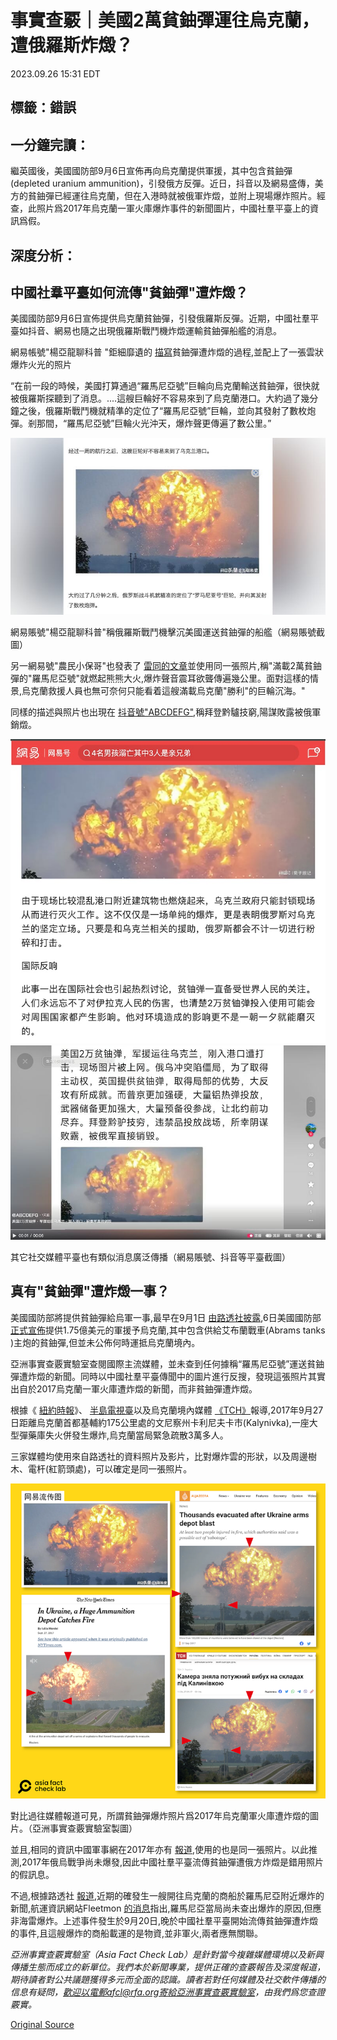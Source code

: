 # 事實查覈｜美國2萬貧鈾彈運往烏克蘭，遭俄羅斯炸燬？

2023.09.26 15:31 EDT

## 標籤：錯誤

## 一分鐘完讀：

繼英國後，美國國防部9月6日宣佈再向烏克蘭提供軍援，其中包含貧鈾彈(depleted uranium ammunition)，引發俄方反彈。近日，抖音以及網易盛傳，美方的貧鈾彈已經運往烏克蘭，但在入港時就被俄軍炸燬，並附上現場爆炸照片。經查，此照片爲2017年烏克蘭一軍火庫爆炸事件的新聞圖片，中國社羣平臺上的資訊爲假。

## 深度分析：

## 中國社羣平臺如何流傳"貧鈾彈"遭炸燬？

美國國防部9月6日宣佈提供烏克蘭貧鈾彈，引發俄羅斯反彈。近期，中國社羣平臺如抖音、網易也隨之出現俄羅斯戰鬥機炸燬運輸貧鈾彈船艦的消息。

網易帳號"楊亞龍聊科普 "鉅細靡遺的 [描寫](https://archive.ph/KCCZG)貧鈾彈遭炸燬的過程,並配上了一張雲狀爆炸火光的照片

“在前一段的時候，美國打算通過“羅馬尼亞號”巨輪向烏克蘭輸送貧鈾彈，很快就被俄羅斯探聽到了消息。....這艘巨輪好不容易來到了烏克蘭港口。大約過了幾分鐘之後，俄羅斯戰鬥機就精準的定位了“羅馬尼亞號”巨輪，並向其發射了數枚炮彈。剎那間，“羅馬尼亞號”巨輪火光沖天，爆炸聲更傳遍了數公里。”

![網易賬號"楊亞龍聊科普"稱俄羅斯戰鬥機擊沉美國運送貧鈾彈的船艦（網易賬號截圖）](images/DX5USHTXOEKS3NCBKYEWLD6UF4.png)

網易賬號"楊亞龍聊科普"稱俄羅斯戰鬥機擊沉美國運送貧鈾彈的船艦（網易賬號截圖）

另一網易號"農民小保哥"也發表了 [雷同的文章](https://archive.ph/RjsnY)並使用同一張照片,稱"滿載2萬貧鈾彈的"羅馬尼亞號"就燃起熊熊大火,爆炸聲音震耳欲聾傳遍幾公里。面對這樣的情景,烏克蘭救援人員也無可奈何只能看着這艘滿載烏克蘭"勝利"的巨輪沉海。"

同樣的描述與照片也出現在 [抖音號"ABCDEFG"](https://www.douyin.com/video/7279647402246655293),稱拜登黔驢技窮,陽謀敗露被俄軍銷燬。

![pic2.png](images/YX53CPU4G27UABCEC72CQH6I4Q.png)![其它社交媒體平臺也有類似消息廣泛傳播（網易賬號、抖音等平臺截圖）](images/5P3I276JQLTBTBNBJUWFIVPDAY.png)

其它社交媒體平臺也有類似消息廣泛傳播（網易賬號、抖音等平臺截圖）

## 真有"貧鈾彈"遭炸燬一事？

美國國防部將提供貧鈾彈給烏軍一事,最早在9月1日 [由路透社披露](https://archive.ph/jkT9n),6日美國國防部 [正式宣佈](https://archive.ph/wip/Nfo2s)提供1.75億美元的軍援予烏克蘭,其中包含供給艾布蘭戰車(Abrams tanks )主炮的貧鈾彈,但並未公佈何時運抵烏克蘭境內。

亞洲事實查覈實驗室查閱國際主流媒體，並未查到任何據稱“羅馬尼亞號”運送貧鈾彈遭炸燬的新聞。同時以中國社羣平臺傳聞中的圖片進行反搜，發現這張照片其實出自於2017烏克蘭一軍火庫遭炸燬的新聞，而非貧鈾彈遭炸燬。

根據《 [紐約時報](https://archive.ph/syVI1)》、 [半島電視臺](https://archive.ph/qKGCa)以及烏克蘭境內媒體 [《TCH》](https://archive.ph/4f5Ni)報導,2017年9月27日距離烏克蘭首都基輔約175公里處的文尼察州卡利尼夫卡市(Kalynivka),一座大型彈藥庫失火併發生爆炸,烏克蘭當局緊急疏散3萬多人。

三家媒體均使用來自路透社的資料照片及影片，比對爆炸雲的形狀，以及周邊樹木、電杆(紅箭頭處)，可以確定是同一張照片。

![對比過往媒體報道可見，所謂貧鈾彈爆炸照片爲2017年烏克蘭軍火庫遭炸燬的圖片。（亞洲事實查覈實驗室製圖）](images/SYOFF4LTAMF2DHAAEWJF6QZAV4.png)

對比過往媒體報道可見，所謂貧鈾彈爆炸照片爲2017年烏克蘭軍火庫遭炸燬的圖片。（亞洲事實查覈實驗室製圖）

並且,相同的資訊中國軍事網在2017年亦有 [報道](https://archive.ph/wip/Gfu1X),使用的也是同一張照片。以此推測,2017年俄烏戰爭尚未爆發,因此中國社羣平臺流傳貧鈾彈遭俄方炸燬是錯用照片的假訊息。

不過,根據路透社 [報道](https://www.reuters.com/world/europe/cargo-ship-crew-evacuated-after-explosion-near-romanian-danube-port-2023-09-20/),近期的確發生一艘開往烏克蘭的商船於羅馬尼亞附近爆炸的新聞,航運資訊網站Fleetmon [的消息](https://www.fleetmon.com/maritime-news/2023/43013/cargo-ship-damaged-sea-mine-explosion-danube-delta/)指出,羅馬尼亞當局尚未查出爆炸的原因,但應非海雷爆炸。上述事件發生於9月20日,晚於中國社羣平臺開始流傳貧鈾彈遭炸燬的事件,且這艘爆炸的商船載運的是物資,並非軍火,兩者應無關聯。

*亞洲事實查覈實驗室（Asia Fact Check Lab）是針對當今複雜媒體環境以及新興傳播生態而成立的新單位。我們本於新聞專業，提供正確的查覈報告及深度報道，期待讀者對公共議題獲得多元而全面的認識。讀者若對任何媒體及社交軟件傳播的信息有疑問，歡迎以電郵afcl@rfa.org寄給亞洲事實查覈實驗室，由我們爲您查證覈實。*



[Original Source](https://www.rfa.org/mandarin/shishi-hecha/hc-09262023152257.html)